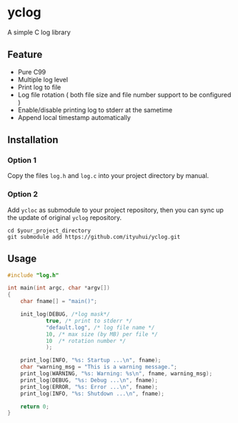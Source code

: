 # yclog
A simple C log library

## Feature

* Pure C99
* Multiple log level
* Print log to file
* Log file rotation ( both file size and file number support to be configured )
* Enable/disable printing log to stderr at the sametime
* Append local timestamp automatically

## Installation

### Option 1
Copy the files `log.h` and `log.c` into your project directory by manual.

### Option 2
Add `ycloc` as submodule to your project repository, then you can sync up the update of original `yclog` repository.

```shell
cd $your_project_directory
git submodule add https://github.com/ityuhui/yclog.git
``` 


## Usage

```c
#include "log.h"

int main(int argc, char *argv[])
{
    char fname[] = "main()";

    init_log(DEBUG, /*log mask*/
            true, /* print to stderr */
            "default.log", /* log file name */
            10, /* max size (by MB) per file */
            10  /* rotation number */
            );

    print_log(INFO, "%s: Startup ...\n", fname);
    char *warning_msg = "This is a warning message.";
    print_log(WARNING, "%s: Warning: %s\n", fname, warning_msg);
    print_log(DEBUG, "%s: Debug ...\n", fname);
    print_log(ERROR, "%s: Error ...\n", fname);
    print_log(INFO, "%s: Shutdown ...\n", fname);

    return 0;
}
```
